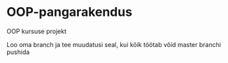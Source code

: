 # OOP-pangarakendus
OOP kursuse projekt

Loo oma branch ja tee muudatusi seal, kui kõik töötab võid master branchi pushida
